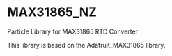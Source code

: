 # MAX31865_NZ
Particle Library for MAX31865 RTD Converter

This library is based on the Adafruit_MAX31865 library.
